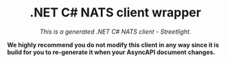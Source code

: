 
<h1 align="center">.NET C# NATS client wrapper</h1>
<p align="center">
  <em>This is a generated .NET C# NATS client - Streetlight.</em>
</p>

**We highly recommend you do not modify this client in any way since it is build for you to re-generate it when your AsyncAPI document changes.** 



    